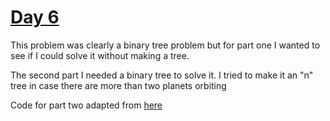 # [Day 6](https://adventofcode.com/2019/day/6)

This problem was clearly a binary tree problem but for part one I wanted to see if I could solve it without making a tree.

The second part I needed a binary tree to solve it. I tried to make it an "n" tree in case there are more than two
planets orbiting 

Code for part two adapted from [here](https://www.geeksforgeeks.org/find-distance-between-two-nodes-of-a-binary-tree/)
